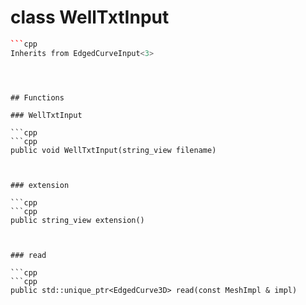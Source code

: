 # class WellTxtInput


```cpp
```cpp
Inherits from EdgedCurveInput<3>
```
```



## Functions

### WellTxtInput

```cpp
```cpp
public void WellTxtInput(string_view filename)
```
```


### extension

```cpp
```cpp
public string_view extension()
```
```


### read

```cpp
```cpp
public std::unique_ptr<EdgedCurve3D> read(const MeshImpl & impl)
```
```




